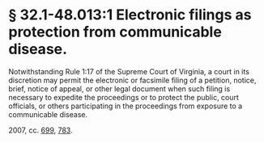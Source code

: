 # § 32.1-48.013:1 Electronic filings as protection from communicable disease.

<p>Notwithstanding Rule 1:17 of the Supreme Court of Virginia, a court in its discretion may permit the electronic or facsimile filing of a petition, notice, brief, notice of appeal, or other legal document when such filing is necessary to expedite the proceedings or to protect the public, court officials, or others participating in the proceedings from exposure to a communicable disease.</p><p>2007, cc. <a href='http://lis.virginia.gov/cgi-bin/legp604.exe?071+ful+CHAP0699'>699</a>, <a href='http://lis.virginia.gov/cgi-bin/legp604.exe?071+ful+CHAP0783'>783</a>.</p>